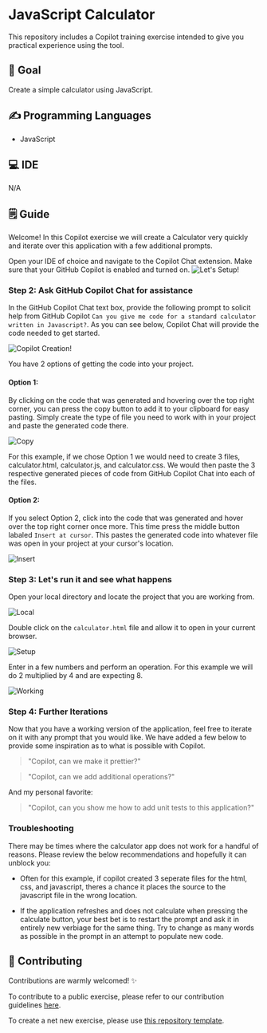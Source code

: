 # JavaScript Calculator
<!-- REPLACE THE TITLE WITH THE NAME OF THE EXERCISE -->

This repository includes a Copilot training exercise intended to give you practical experience using the tool.

## 🎯 Goal
<!-- ONE SENTENCE ABOUT THE GOAL OF THE EXERCISE -->
Create a simple calculator using JavaScript.

## ✍️ Programming Languages
<!-- BULLETED LIST OF LANGUAGES INVOLVES -->
- JavaScript

## 💻 IDE
<!-- OPTIONALLY SPECIFY THE IDE THAT SHOULD BE USED. N/A IF ANY IDE WILL SUFFICE. -->
N/A

## 🗒️ Guide
<!-- STEP BY STEP ISNTRUCTIONS DETAILING HOW TO COMPLETE THE EXERCISE -->
Welcome! In this Copilot exercise we will create a Calculator very quickly and iterate over this application with a few additional prompts.

Open your IDE of choice and navigate to the Copilot Chat extension. Make sure that your GitHub Copilot is enabled and turned on.
![Let's Setup!](./images/IDE.png)

### Step 2: Ask GitHub Copilot Chat for assistance

In the GitHub Copilot Chat text box, provide the following prompt to solicit help from GitHub Copilot ```Can you give me code for a standard calculator written in Javascript?```. As you can see below, Copilot Chat will provide the code needed to get started.

![Copilot Creation!](./images/create.png)

You have 2 options of getting the code into your project. 

#### Option 1:
By clicking on the code that was generated and hovering over the top right corner, you can press the copy button to add it to your clipboard for easy pasting. Simply create the type of file you need to work with in your project and paste the generated code there.  

![Copy](./images/copy.png)

For this example, if we chose Option 1 we would need to create 3 files, calculator.html, calculator.js, and calculator.css. We would then paste the 3 respective generated pieces of code from GitHub Copilot Chat into each of the files. 

#### Option 2:
If you select Option 2, click into the code that was generated and hover over the top right corner once more. This time press the middle button labaled ```Insert at cursor```. This pastes the generated code into whatever file was open in your project at your cursor's location.

![Insert](./images/insert.png)

### Step 3: Let's run it and see what happens

Open your local directory and locate the project that you are working from. 

![Local](./images/local.png)

Double click on the ```calculator.html``` file and allow it to open in your current browser.

![Setup](./images/setup.png)

Enter in a few numbers and perform an operation. For this example we will do 2 multiplied by 4 and are expecting 8.

![Working](./images/working.png)

### Step 4: Further Iterations

Now that you have a working version of the application, feel free to iterate on it with any prompt that you would like. We have added a few below to provide some inspiration as to what is possible with Copilot.

> "Copilot, can we make it prettier?"

> "Copilot, can we add additional operations?"

And my personal favorite:
> "Copilot, can you show me how to add unit tests to this application?"

### Troubleshooting
There may be times where the calculator app does not work for a handful of reasons. Please review the below recommendations and hopefully it can unblock you:

- Often for this example, if copilot created 3 seperate files for the html, css, and javascript, theres a chance it places the source to the javascript file in the wrong location.

- If the application refreshes and does not calculate when pressing the calculate button, your best bet is to restart the prompt and ask it in entirely new verbiage for the same thing. Try to change as many words as possible in the prompt in an attempt to populate new code.

## 🤝 Contributing
Contributions are warmly welcomed! ✨

To contribute to a public exercise, please refer to our contribution guidelines [here](https://github.com/ps-copilot-sandbox/.github/blob/main/.github/CONTRIBUTING.md).

To create a net new exercise, please use [this repository template](https://github.com/ps-copilot-sandbox/copilot-exercise-template).
